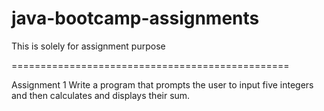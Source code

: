 # java-bootcamp-assignments
This is solely for assignment purpose

================================================

Assignment 1
Write a program that prompts the user to input five integers and then calculates and displays their sum.
